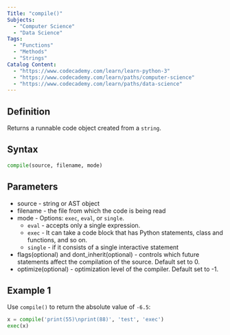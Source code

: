 ```yaml
---
Title: "compile()"
Subjects:
  - "Computer Science"
  - "Data Science"
Tags:
  - "Functions"
  - "Methods"
  - "Strings"
Catalog Content:
  - "https://www.codecademy.com/learn/learn-python-3"
  - "https://www.codecademy.com/learn/paths/computer-science"
  - "https://www.codecademy.com/learn/paths/data-science"
---
```


## Definition

Returns a runnable code object created from a `string`.

## Syntax

```py
compile(source, filename, mode)
```
## Parameters

* source - string or AST object
* filename - the file from which the code is being read
* mode - Options: `exec`, `eval`, or `single`.
  - `eval` - accepts only a single expression.
  - `exec` - It can take a code block that has Python statements, class and functions, and so on.
  - `single` - if it consists of a single interactive statement
* flags(optional) and dont_inherit(optional) - controls which future statements affect the compilation of the source. Default set to 0.
* optimize(optional) - optimization level of the compiler. Default set to -1.

## Example 1

Use `compile()` to return the absolute value of `-6.5`:

```py
x = compile('print(55)\nprint(88)', 'test', 'exec')
exec(x)
```
